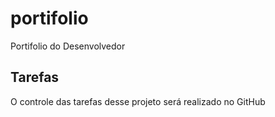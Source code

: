 # portifolio
Portifolio do Desenvolvedor 

## Tarefas

O controle das tarefas desse projeto será realizado no GitHub